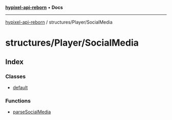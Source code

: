 [**hypixel-api-reborn**](../../../README.md) • **Docs**

***

[hypixel-api-reborn](../../../modules.md) / structures/Player/SocialMedia

# structures/Player/SocialMedia

## Index

### Classes

- [default](classes/default.md)

### Functions

- [parseSocialMedia](functions/parseSocialMedia.md)
